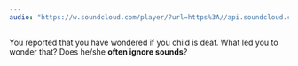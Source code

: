 ```yaml
---
audio: "https://w.soundcloud.com/player/?url=https%3A//api.soundcloud.com/tracks/1406168032%3Fsecret_token%3Ds-jZh3ehTpKnP&color=%23ff5500&auto_play=true&hide_related=false&show_comments=true&show_user=true&show_reposts=false&show_teaser=true&visual=true"
---
```


You reported that you have wondered if you child is deaf. What led you to wonder that? Does he/she <strong>often ignore sounds</strong>?